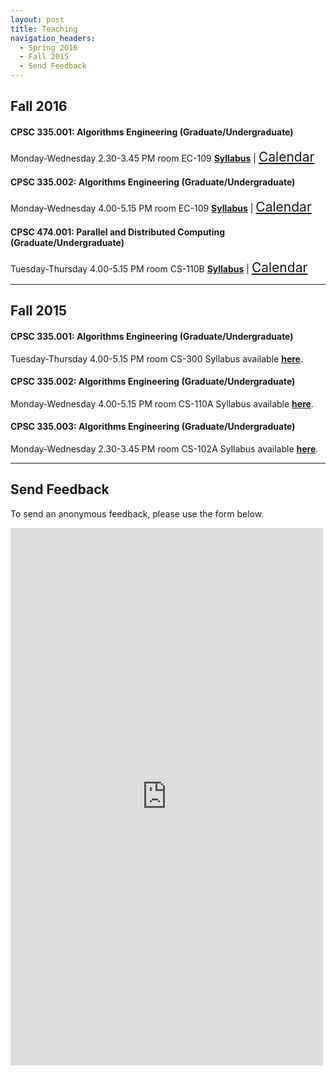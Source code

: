 ```yaml
---
layout: post
title: Teaching
navigation_headers:
  - Spring 2016
  - Fall 2015
  - Send Feedback
---
```


## Fall 2016

#### CPSC 335.001: Algorithms Engineering (Graduate/Undergraduate)
Monday-Wednesday 2.30-3.45 PM room EC-109
[__Syllabus__](https://goo.gl/3Eocdc) | 
<a href="{{ site.baseurl }}/calendar/cpsc335-001" target="_blank" class="icon fa-calendar" style="font-size:1.5em;"><span class="label">Calendar</span></a>

#### CPSC 335.002: Algorithms Engineering (Graduate/Undergraduate)
Monday-Wednesday 4.00-5.15 PM room EC-109
[__Syllabus__](https://goo.gl/3Eocdc) |
<a href="{{ site.baseurl }}/calendar/cpsc335-002" target="_blank" class="icon fa-calendar" style="font-size:1.5em;"><span class="label">Calendar</span></a>

#### CPSC 474.001: Parallel and Distributed Computing (Graduate/Undergraduate)
Tuesday-Thursday 4.00-5.15 PM room CS-110B
[__Syllabus__](https://goo.gl/3Eocdc) |
<a href="{{ site.baseurl }}/calendar/cpsc335-003" target="_blank" class="icon fa-calendar" style="font-size:1.5em;"><span class="label">Calendar</span></a>

***

## Fall 2015

#### CPSC 335.001: Algorithms Engineering (Graduate/Undergraduate)
Tuesday-Thursday 4.00-5.15 PM room CS-300
Syllabus available [__here__](https://goo.gl/uQ1QGj).

#### CPSC 335.002: Algorithms Engineering (Graduate/Undergraduate)
Monday-Wednesday 4.00-5.15 PM room CS-110A
Syllabus available [__here__](https://goo.gl/uQ1QGj).

#### CPSC 335.003: Algorithms Engineering (Graduate/Undergraduate)
Monday-Wednesday 2.30-3.45 PM room CS-102A
Syllabus available [__here__](https://goo.gl/uQ1QGj).

***

## Send Feedback
To send an anonymous feedback, please use the form below.

<iframe src="https://docs.google.com/forms/d/1jalPK1ZcdIhtjz6c0wxN3VcJAGx38RMqG7RUKXQwZd4/viewform?embedded=true" width="500" height="860" frameborder="0" marginheight="0" marginwidth="0">Loading...</iframe>

<!---
<iframe width="100%" height="582" allowTransparency="true" frameborder="0" scrolling="no" style="border:none" src="http://www.emailmeform.com/builder/embed/eRI7Vc0cdYe0sN0FnL2y5"><a href="http://www.emailmeform.com/builder/embed/eRI7Vc0cdYe0sN0FnL2y5">Fill out form.</a></iframe>
!--->
